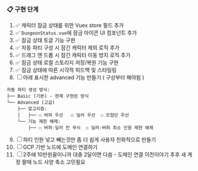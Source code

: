 ### 📋 구현 단계
1. ✅ 캐릭터 잠금 상태를 위한 Vuex store 필드 추가
2. ✅ `DungeonStatus.vue`에 잠금 아이콘 UI 컴포넌트 추가
3. ✅ 잠금 상태 토글 기능 구현
4. ✅ 자동 파티 구성 시 잠긴 캐릭터 제외 로직 추가
5. ✅ 드래그 앤 드롭 시 잠긴 캐릭터 이동 방지 로직 추가
6. ✅ 잠금 상태 로컬 스토리지 저장/복원 기능 구현
7. ✅ 잠금 상태에 따른 시각적 피드백 및 스타일링
8. ☐ 아래 표시한 advanced 기능 만들기 ( 구상부터 해야됨 )
  ```
  자동 파티 생성 방식:
  ├── Basic (기본) - 현재 구현된 방식
  └── Advanced (고급)
      ├── 알고리즘:
      │   ├── ☐ 버퍼 우선   ☐ 딜러 우선  ☐ 모험단 우선
      └── 기능 제한 해제:
          ├── ☐ 버퍼-딜러 칸 무시  ☐ 딜러-버퍼 최소 인원 제한 해제
  ```
9. ☐ 파티 인원 넣고 빼는것만 좀 더 쉽게 사용자 친화적으로 만들기
10. ☐ GCP 기반 노드에 도메인 연결하기 
11. ☐ 2주에 10만원꼴이니까 대충 2달이면 다씀 - 도메인 연결 이전이야기 
      추후 새 계정 팔때 노드 사양 축소 고민필요
